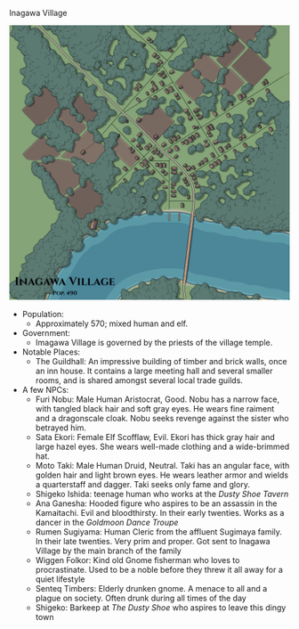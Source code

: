 Inagawa Village

 ![img](inagawa_village.png)

- Population:
    - Approximately 570; mixed human and elf.
- Government:
    - Imagawa Village is governed by the priests of the village temple.
- Notable Places:
    - The Guildhall: An impressive building of timber and brick walls, once an inn house. It contains a large meeting hall and several smaller rooms, and is shared amongst several local trade guilds.
- A few NPCs:
    - Furi Nobu: Male Human Aristocrat, Good. Nobu has a narrow face, with tangled black hair and soft gray eyes. He wears fine raiment and a dragonscale cloak. Nobu seeks revenge against the sister who betrayed him.
    - Sata Ekori: Female Elf Scofflaw, Evil. Ekori has thick gray hair and large hazel eyes. She wears well-made clothing and a wide-brimmed hat.
    - Moto Taki: Male Human Druid, Neutral. Taki has an angular face, with golden hair and light brown eyes. He wears leather armor and wields a quarterstaff and dagger. Taki seeks only fame and glory.
    - Shigeko Ishida: teenage human who works at the *Dusty Shoe Tavern*
    - Ana Ganesha: Hooded figure who aspires to be an assassin in the Kamaitachi. Evil and bloodthirsty. In their early twenties. Works as a dancer in the *Goldmoon Dance Troupe*
    - Rumen Sugiyama: Human Cleric from the affluent Sugimaya family. In their late twenties. Very prim and proper. Got sent to Inagawa Village by the main branch of the family
    - Wiggen Folkor: Kind old Gnome fisherman who loves to procrastinate. Used to be a noble before they threw it all away for a quiet lifestyle
    - Senteq Timbers: Elderly drunken gnome. A menace to all and a plague on society. Often drunk during all times of the day
    - Shigeko: Barkeep at *The Dusty Shoe* who aspires to leave this dingy town
